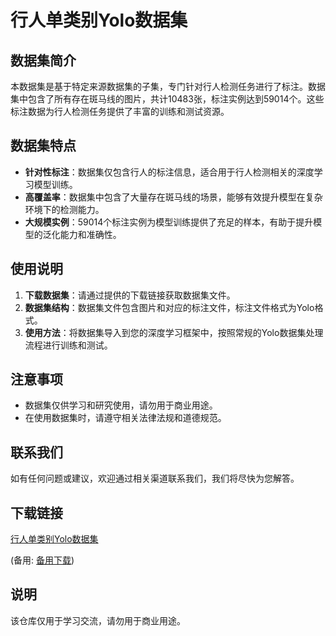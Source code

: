 # 行人单类别Yolo数据集

## 数据集简介

本数据集是基于特定来源数据集的子集，专门针对行人检测任务进行了标注。数据集中包含了所有存在斑马线的图片，共计10483张，标注实例达到59014个。这些标注数据为行人检测任务提供了丰富的训练和测试资源。

## 数据集特点

- **针对性标注**：数据集仅包含行人的标注信息，适合用于行人检测相关的深度学习模型训练。
- **高覆盖率**：数据集中包含了大量存在斑马线的场景，能够有效提升模型在复杂环境下的检测能力。
- **大规模实例**：59014个标注实例为模型训练提供了充足的样本，有助于提升模型的泛化能力和准确性。

## 使用说明

1. **下载数据集**：请通过提供的下载链接获取数据集文件。
2. **数据集结构**：数据集文件包含图片和对应的标注文件，标注文件格式为Yolo格式。
3. **使用方法**：将数据集导入到您的深度学习框架中，按照常规的Yolo数据集处理流程进行训练和测试。

## 注意事项

- 数据集仅供学习和研究使用，请勿用于商业用途。
- 在使用数据集时，请遵守相关法律法规和道德规范。

## 联系我们

如有任何问题或建议，欢迎通过相关渠道联系我们，我们将尽快为您解答。

## 下载链接
[行人单类别Yolo数据集](https://pan.quark.cn/s/97560945a000) 

(备用: [备用下载](https://pan.baidu.com/s/1kxm-ob7Hf06AKjY_3eaEWg?pwd=1234))

## 说明

该仓库仅用于学习交流，请勿用于商业用途。
